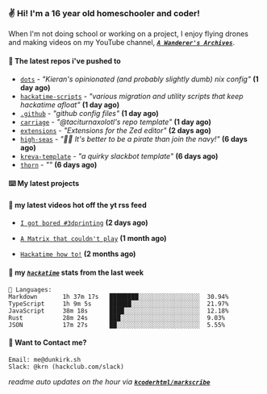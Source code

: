 ### ✌️ Hi! I'm a 16 year old homeschooler and coder!

When I'm not doing school or working on a project, I enjoy flying drones and making videos on my YouTube channel, [**_`A Wanderer's Archives`_**](https://youtube.com/@wanderer.archives).

#### 👷 The latest repos i've pushed to

- [`dots`](https://github.com/taciturnaxolotl/dots) - _"Kieran's opinionated (and probably slightly dumb) nix config"_ **(1 day ago)**
- [`hackatime-scripts`](https://github.com/taciturnaxolotl/hackatime-scripts) - _"various migration and utility scripts that keep hackatime afloat"_ **(1 day ago)**
- [`.github`](https://github.com/taciturnaxolotl/.github) - _"github config files"_ **(1 day ago)**
- [`carriage`](https://github.com/taciturnaxolotl/carriage) - _"@taciturnaxolotl's repo template"_ **(1 day ago)**
- [`extensions`](https://github.com/zed-industries/extensions) - _"Extensions for the Zed editor"_ **(2 days ago)**
- [`high-seas`](https://github.com/hackclub/high-seas) - _"🏴‍☠️ It's better to be a pirate than join the navy!"_ **(6 days ago)**
- [`kreva-template`](https://github.com/taciturnaxolotl/kreva-template) - _"a quirky slackbot template"_ **(6 days ago)**
- [`thorn`](https://github.com/taciturnaxolotl/thorn) - _""_ **(6 days ago)**

#### ⌨️ My latest projects


#### 🍿 my latest videos hot off the yt rss feed

- [`I got bored #3dprinting`](https://www.youtube.com/watch?v=59f5n1NeItE) **(2 days ago)**

- [`A Matrix that couldn't play`](https://www.youtube.com/watch?v=NodwjZF7uZw) **(1 month ago)**

- [`Hackatime how to!`](https://www.youtube.com/watch?v=eKoD9yyr1To) **(2 months ago)**



#### 📡 my [_`hackatime`_](https://waka.hackclub.com) stats from the last week

```text
💾 Languages:
Markdown       1h 37m 17s   ████████░░░░░░░░░░░░░░░░░  30.94%
TypeScript     1h 9m 5s     ██████░░░░░░░░░░░░░░░░░░░  21.97%
JavaScript     38m 18s      ████░░░░░░░░░░░░░░░░░░░░░  12.18%
Rust           28m 24s      ███░░░░░░░░░░░░░░░░░░░░░░  9.03%
JSON           17m 27s      ██░░░░░░░░░░░░░░░░░░░░░░░  5.55%
```

#### 📮 Want to Contact me?

```text
Email: me@dunkirk.sh
Slack: @krn (hackclub.com/slack)
```

_readme auto updates on the hour via [**`kcoderhtml/markscribe`**](https://github.com/kcoderhtml/markscribe)_

